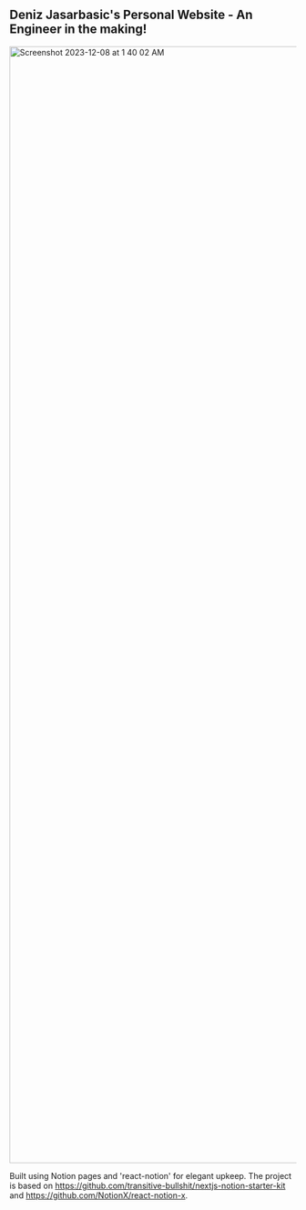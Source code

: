 ## Deniz Jasarbasic's Personal Website - An Engineer in the making!

<img width="1961" alt="Screenshot 2023-12-08 at 1 40 02 AM" src="https://github.com/Deniz-Jasa/Personal-Website/assets/46465622/d0677081-354f-48e5-970d-90a6f0c994d5">

Built using Notion pages and 'react-notion' for elegant upkeep. The project is based on https://github.com/transitive-bullshit/nextjs-notion-starter-kit and https://github.com/NotionX/react-notion-x.
